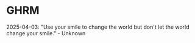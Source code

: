 # GHRM

2025-04-03: "Use your smile to change the world but don't let the world change your smile." - Unknown